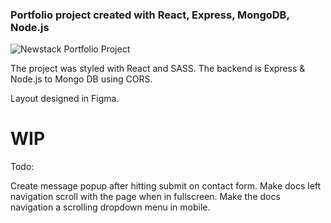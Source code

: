 ### Portfolio project created with React, Express, MongoDB, Node.js

![Newstack Portfolio Project](https://i.ibb.co/2MRN7D2/newstack-logo.png)

The project was styled with React and SASS. The backend is Express & Node.js to Mongo DB using CORS.

Layout designed in Figma.

# WIP

Todo:

Create message popup after hitting submit on contact form.
Make docs left navigation scroll with the page when in fullscreen.
Make the docs navigation a scrolling dropdown menu in mobile.